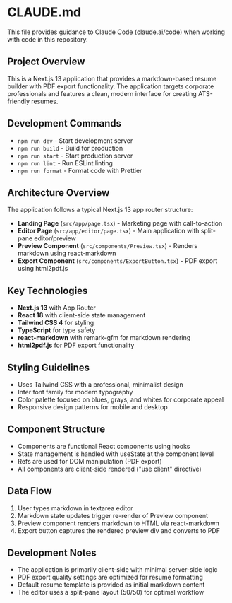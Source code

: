 # CLAUDE.md

This file provides guidance to Claude Code (claude.ai/code) when working with code in this repository.

## Project Overview
This is a Next.js 13 application that provides a markdown-based resume builder with PDF export functionality. The application targets corporate professionals and features a clean, modern interface for creating ATS-friendly resumes.

## Development Commands
- `npm run dev` - Start development server
- `npm run build` - Build for production
- `npm run start` - Start production server
- `npm run lint` - Run ESLint linting
- `npm run format` - Format code with Prettier

## Architecture Overview
The application follows a typical Next.js 13 app router structure:

- **Landing Page** (`src/app/page.tsx`) - Marketing page with call-to-action
- **Editor Page** (`src/app/editor/page.tsx`) - Main application with split-pane editor/preview
- **Preview Component** (`src/components/Preview.tsx`) - Renders markdown using react-markdown
- **Export Component** (`src/components/ExportButton.tsx`) - PDF export using html2pdf.js

## Key Technologies
- **Next.js 13** with App Router
- **React 18** with client-side state management
- **Tailwind CSS 4** for styling
- **TypeScript** for type safety
- **react-markdown** with remark-gfm for markdown rendering
- **html2pdf.js** for PDF export functionality

## Styling Guidelines
- Uses Tailwind CSS with a professional, minimalist design
- Inter font family for modern typography
- Color palette focused on blues, grays, and whites for corporate appeal
- Responsive design patterns for mobile and desktop

## Component Structure
- Components are functional React components using hooks
- State management is handled with useState at the component level
- Refs are used for DOM manipulation (PDF export)
- All components are client-side rendered ("use client" directive)

## Data Flow
1. User types markdown in textarea editor
2. Markdown state updates trigger re-render of Preview component
3. Preview component renders markdown to HTML via react-markdown
4. Export button captures the rendered preview div and converts to PDF

## Development Notes
- The application is primarily client-side with minimal server-side logic
- PDF export quality settings are optimized for resume formatting
- Default resume template is provided as initial markdown content
- The editor uses a split-pane layout (50/50) for optimal workflow